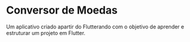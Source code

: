 # Conversor de Moedas

Um aplicativo criado apartir do Flutterando com o objetivo de aprender e estruturar um projeto em Flutter.
